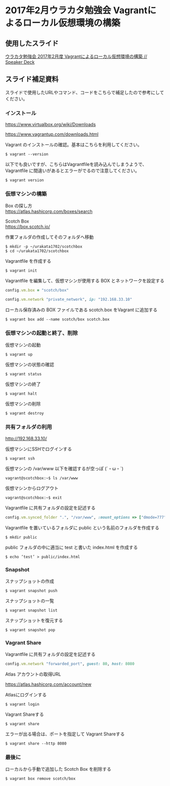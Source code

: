 # 2017年2月ウラカタ勉強会 Vagrantによるローカル仮想環境の構築

## 使用したスライド

[ウラカタ勉強会 2017年2月度 Vagrantによるローカル仮想環境の構築 // Speaker Deck](https://speakerdeck.com/urakata/urakatamian-qiang-hui-2017nian-2yue-du-vagrantniyorurokarujia-xiang-huan-jing-falsegou-zhu)


## スライド補足資料
スライドで使用したURLやコマンド、コードをこちらで補足したので参考にしてください。

### インストール


https://www.virtualbox.org/wiki/Downloads

https://www.vagrantup.com/downloads.html


Vagrant のインストールの確認。基本はこちらを利用してください。

    $ vagrant --version

以下でも良いですが、こちらはVagrantfileを読み込んでしまうようで、Vagrantfile
に間違いがあるとエラーがでるので注意してください。

    $ vagrant version

### 仮想マシンの構築

Box の探し方  
https://atlas.hashicorp.com/boxes/search

Scotch Box  
https://box.scotch.io/

作業フォルダの作成してそのフォルダへ移動

    $ mkdir -p ~/urakata1702/scotchbox
    $ cd ~/urakata1702/scotchbox

Vagrantfile を作成する

    $ vagrant init

Vagrantfile を編集して、仮想マシンが使用する BOX とネットワークを設定する


```rb
config.vm.box = "scotch/box"

config.vm.network "private_network", ip: "192.168.33.10"
```

ローカル保存済みの BOX ファイルである scotch.box をVagrant に追加する

    $ vagrant box add --name scotch/box scotch.box


### 仮想マシンの起動と終了、削除

仮想マシンの起動

    $ vagrant up

仮想マシンの状態の確認

    $ vagrant status

仮想マシンの終了

    $ vagrant halt

仮想マシンの削除

    $ vagrant destroy



### 共有フォルダの利用

http://192.168.33.10/


仮想マシンにSSHでログインする

    $ vagrant ssh

仮想マシンの /var/www 以下を確認するが空っぽ (´・ω・\`)

    vagrant@scotchbox:~$ ls /var/www

仮想マシンからログアウト

    vagrant@scotchbox:~$ exit

Vagrantfile に共有フォルダの設定を記述する

```rb
config.vm.synced_folder ".", "/var/www", :mount_options => ["dmode=777", "fmode=666"]
```

Vagrantfile を置いているフォルダに public という名前のフォルダを作成する

    $ mkdir public

public フォルダの中に適当に test と書いた index.html を作成する

    $ echo ’test’ > public/index.html


### Snapshot

スナップショットの作成

    $ vagrant snapshot push

スナップショットの一覧

    $ vagrant snapshot list

スナップショットを復元する

    $ vagrant snapshot pop



### Vagrant Share

Vagrantfile に共有フォルダの設定を記述する

```rb
config.vm.network "forwarded_port", guest: 80, host: 8080
```

Atlas アカウントの取得URL

https://atlas.hashicorp.com/account/new

Atlasにログインする

    $ vagrant login

Vagrant Shareする

    $ vagrant share

エラーが出る場合は、ポートを指定して Vagrant Shareする

    $ vagrant share --http 8080


### 最後に
ローカルから手動で追加した Scotch Box を削除する

    $ vagrant box remove scotch/box

